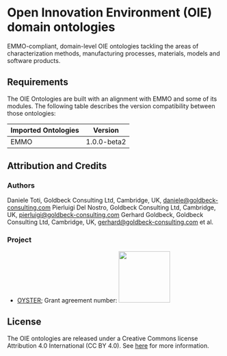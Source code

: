 # Open Innovation Environment (OIE) domain ontologies

EMMO-compliant, domain-level OIE ontologies tackling the areas of characterization methods, manufacturing processes, materials, models and software products. 

## Requirements

The OIE Ontologies are built with an alignment with EMMO and some of its modules. The following table describes the version compatibility between those ontologies:

| Imported Ontologies | Version           |
| ------------------- | ----------------- |
| EMMO                | 1.0.0-beta2       |

## Attribution and Credits

### Authors
Daniele Toti, Goldbeck Consulting Ltd, Cambridge, UK, daniele@goldbeck-consulting.com
Pierluigi Del Nostro, Goldbeck Consulting Ltd, Cambridge, UK, pierluigi@goldbeck-consulting.com
Gerhard Goldbeck, Goldbeck Consulting Ltd, Cambridge, UK, gerhard@goldbeck-consulting.com
et al.

### Project
- [OYSTER](https://www.oyster-project.eu/); Grant agreement number:    <img src="https://www.oyster-project.eu/wp-content/uploads/2018/02/oyster-web-logo2.png"  width="120">

## License

The OIE ontologies are released under a Creative Commons license Attribution 4.0 International (CC BY 4.0). See [here](https://creativecommons.org/licenses/by/4.0/legalcode) for more information.
